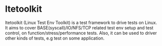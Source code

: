 ltetoolkit
==========

ltetoolkit (Linux Test Env Toolkit) is a test framework to drive tests
on Linux. It aims to cover BASE(syscall)/IO/NFS/TCP related test env
setup and test control, on function/stress/performance tests. Also, it
can be used to driver other kinds of tests, e.g test on some application.

